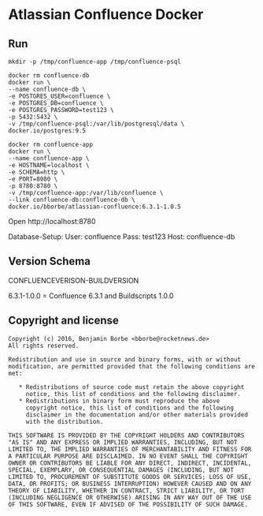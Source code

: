 # Atlassian Confluence Docker

## Run

`mkdir -p /tmp/confluence-app /tmp/confluence-psql`

```
docker rm confluence-db
docker run \
--name confluence-db \
-e POSTGRES_USER=confluence \
-e POSTGRES_DB=confluence \
-e POSTGRES_PASSWORD=test123 \
-p 5432:5432 \
-v /tmp/confluence-psql:/var/lib/postgresql/data \
docker.io/postgres:9.5
```

```
docker rm confluence-app
docker run \
--name confluence-app \
-e HOSTNAME=localhost \
-e SCHEMA=http \
-e PORT=8080 \
-p 8780:8780 \
-v /tmp/confluence-app:/var/lib/confluence \
--link confluence-db:confluence-db \
docker.io/bborbe/atlassian-confluence:6.3.1-1.0.5
```

Open http://localhost:8780

Database-Setup:
User: confluence
Pass: test123
Host: confluence-db

## Version Schema

CONFLUENCEVERISON-BUILDVERSION

6.3.1-1.0.0 = Confluence 6.3.1 and Buildscripts 1.0.0

## Copyright and license

    Copyright (c) 2016, Benjamin Borbe <bborbe@rocketnews.de>
    All rights reserved.
    
    Redistribution and use in source and binary forms, with or without
    modification, are permitted provided that the following conditions are
    met:
    
       * Redistributions of source code must retain the above copyright
         notice, this list of conditions and the following disclaimer.
       * Redistributions in binary form must reproduce the above
         copyright notice, this list of conditions and the following
         disclaimer in the documentation and/or other materials provided
         with the distribution.

    THIS SOFTWARE IS PROVIDED BY THE COPYRIGHT HOLDERS AND CONTRIBUTORS
    "AS IS" AND ANY EXPRESS OR IMPLIED WARRANTIES, INCLUDING, BUT NOT
    LIMITED TO, THE IMPLIED WARRANTIES OF MERCHANTABILITY AND FITNESS FOR
    A PARTICULAR PURPOSE ARE DISCLAIMED. IN NO EVENT SHALL THE COPYRIGHT
    OWNER OR CONTRIBUTORS BE LIABLE FOR ANY DIRECT, INDIRECT, INCIDENTAL,
    SPECIAL, EXEMPLARY, OR CONSEQUENTIAL DAMAGES (INCLUDING, BUT NOT
    LIMITED TO, PROCUREMENT OF SUBSTITUTE GOODS OR SERVICES; LOSS OF USE,
    DATA, OR PROFITS; OR BUSINESS INTERRUPTION) HOWEVER CAUSED AND ON ANY
    THEORY OF LIABILITY, WHETHER IN CONTRACT, STRICT LIABILITY, OR TORT
    (INCLUDING NEGLIGENCE OR OTHERWISE) ARISING IN ANY WAY OUT OF THE USE
    OF THIS SOFTWARE, EVEN IF ADVISED OF THE POSSIBILITY OF SUCH DAMAGE.
